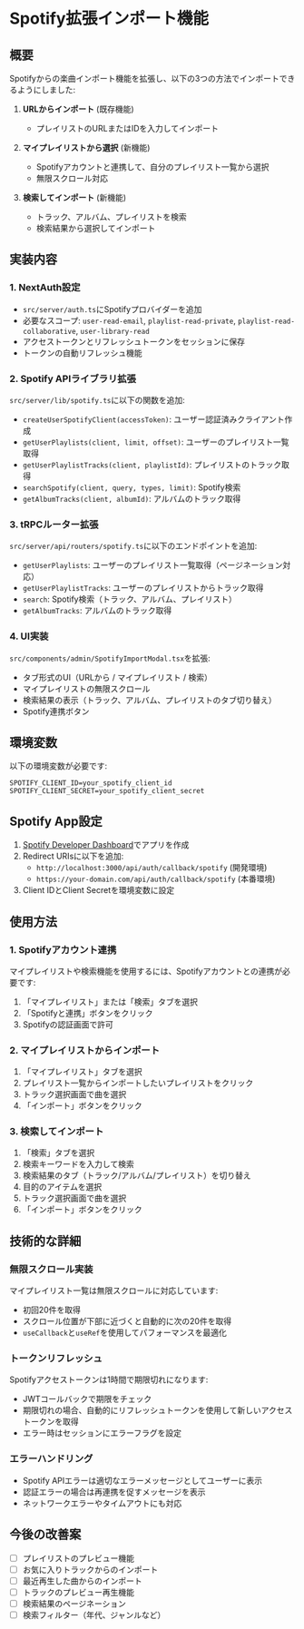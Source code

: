 # Spotify拡張インポート機能

## 概要

Spotifyからの楽曲インポート機能を拡張し、以下の3つの方法でインポートできるようにしました:

1. **URLからインポート** (既存機能)
   - プレイリストのURLまたはIDを入力してインポート

2. **マイプレイリストから選択** (新機能)
   - Spotifyアカウントと連携して、自分のプレイリスト一覧から選択
   - 無限スクロール対応

3. **検索してインポート** (新機能)
   - トラック、アルバム、プレイリストを検索
   - 検索結果から選択してインポート

## 実装内容

### 1. NextAuth設定

- `src/server/auth.ts`にSpotifyプロバイダーを追加
- 必要なスコープ: `user-read-email`, `playlist-read-private`, `playlist-read-collaborative`, `user-library-read`
- アクセストークンとリフレッシュトークンをセッションに保存
- トークンの自動リフレッシュ機能

### 2. Spotify APIライブラリ拡張

`src/server/lib/spotify.ts`に以下の関数を追加:

- `createUserSpotifyClient(accessToken)`: ユーザー認証済みクライアント作成
- `getUserPlaylists(client, limit, offset)`: ユーザーのプレイリスト一覧取得
- `getUserPlaylistTracks(client, playlistId)`: プレイリストのトラック取得
- `searchSpotify(client, query, types, limit)`: Spotify検索
- `getAlbumTracks(client, albumId)`: アルバムのトラック取得

### 3. tRPCルーター拡張

`src/server/api/routers/spotify.ts`に以下のエンドポイントを追加:

- `getUserPlaylists`: ユーザーのプレイリスト一覧取得（ページネーション対応）
- `getUserPlaylistTracks`: ユーザーのプレイリストからトラック取得
- `search`: Spotify検索（トラック、アルバム、プレイリスト）
- `getAlbumTracks`: アルバムのトラック取得

### 4. UI実装

`src/components/admin/SpotifyImportModal.tsx`を拡張:

- タブ形式のUI（URLから / マイプレイリスト / 検索）
- マイプレイリストの無限スクロール
- 検索結果の表示（トラック、アルバム、プレイリストのタブ切り替え）
- Spotify連携ボタン

## 環境変数

以下の環境変数が必要です:

```
SPOTIFY_CLIENT_ID=your_spotify_client_id
SPOTIFY_CLIENT_SECRET=your_spotify_client_secret
```

## Spotify App設定

1. [Spotify Developer Dashboard](https://developer.spotify.com/dashboard)でアプリを作成
2. Redirect URIsに以下を追加:
   - `http://localhost:3000/api/auth/callback/spotify` (開発環境)
   - `https://your-domain.com/api/auth/callback/spotify` (本番環境)
3. Client IDとClient Secretを環境変数に設定

## 使用方法

### 1. Spotifyアカウント連携

マイプレイリストや検索機能を使用するには、Spotifyアカウントとの連携が必要です:

1. 「マイプレイリスト」または「検索」タブを選択
2. 「Spotifyと連携」ボタンをクリック
3. Spotifyの認証画面で許可

### 2. マイプレイリストからインポート

1. 「マイプレイリスト」タブを選択
2. プレイリスト一覧からインポートしたいプレイリストをクリック
3. トラック選択画面で曲を選択
4. 「インポート」ボタンをクリック

### 3. 検索してインポート

1. 「検索」タブを選択
2. 検索キーワードを入力して検索
3. 検索結果のタブ（トラック/アルバム/プレイリスト）を切り替え
4. 目的のアイテムを選択
5. トラック選択画面で曲を選択
6. 「インポート」ボタンをクリック

## 技術的な詳細

### 無限スクロール実装

マイプレイリスト一覧は無限スクロールに対応しています:

- 初回20件を取得
- スクロール位置が下部に近づくと自動的に次の20件を取得
- `useCallback`と`useRef`を使用してパフォーマンスを最適化

### トークンリフレッシュ

Spotifyアクセストークンは1時間で期限切れになります:

- JWTコールバックで期限をチェック
- 期限切れの場合、自動的にリフレッシュトークンを使用して新しいアクセストークンを取得
- エラー時はセッションにエラーフラグを設定

### エラーハンドリング

- Spotify APIエラーは適切なエラーメッセージとしてユーザーに表示
- 認証エラーの場合は再連携を促すメッセージを表示
- ネットワークエラーやタイムアウトにも対応

## 今後の改善案

- [ ] プレイリストのプレビュー機能
- [ ] お気に入りトラックからのインポート
- [ ] 最近再生した曲からのインポート
- [ ] トラックのプレビュー再生機能
- [ ] 検索結果のページネーション
- [ ] 検索フィルター（年代、ジャンルなど）
